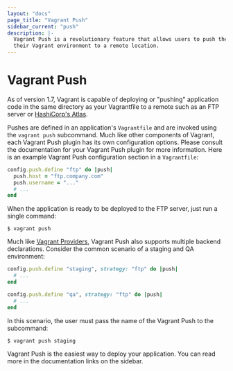 ```yaml
---
layout: "docs"
page_title: "Vagrant Push"
sidebar_current: "push"
description: |-
  Vagrant Push is a revolutionary feature that allows users to push the code in
  their Vagrant environment to a remote location.
---
```


# Vagrant Push

As of version 1.7, Vagrant is capable of deploying or "pushing" application code
in the same directory as your Vagrantfile to a remote such as an FTP server or
[HashiCorp's Atlas][Atlas].

Pushes are defined in an application's `Vagrantfile` and are invoked using the
`vagrant push` subcommand. Much like other components of Vagrant, each Vagrant
Push plugin has its own configuration options. Please consult the documentation
for your Vagrant Push plugin for more information. Here is an example Vagrant
Push configuration section in a `Vagrantfile`:

```ruby
config.push.define "ftp" do |push|
  push.host = "ftp.company.com"
  push.username = "..."
  # ...
end
```

When the application is ready to be deployed to the FTP server, just run a
single command:

```shell
$ vagrant push
```

Much like [Vagrant Providers][], Vagrant Push also supports multiple backend
declarations. Consider the common scenario of a staging and QA environment:

```ruby
config.push.define "staging", strategy: "ftp" do |push|
  # ...
end

config.push.define "qa", strategy: "ftp" do |push|
  # ...
end
```

In this scenario, the user must pass the name of the Vagrant Push to the
subcommand:

```shell
$ vagrant push staging
```

Vagrant Push is the easiest way to deploy your application. You can read more
in the documentation links on the sidebar.

[Atlas]: https://atlas.hashicorp.com/  "HashiCorp's Atlas Service"
[Vagrant Providers]: /docs/providers/  "Vagrant Providers"
